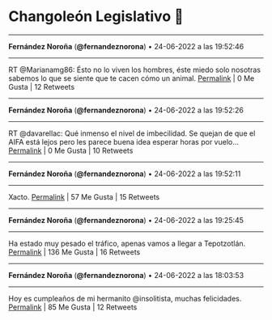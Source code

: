 # Changoleón Legislativo 🙈
*****
**Fernández Noroña** (**@fernandeznorona**) • 24-06-2022 a las 19:52:46
*****
RT @Marianamg86: Ésto no lo viven los hombres, éste miedo solo nosotras sabemos lo que se siente que te cacen cómo un animal.
[Permalink](https://twitter.com/fernandeznorona/status/1540543496062386189) | 0 Me Gusta | 12 Retweets
*****
**Fernández Noroña** (**@fernandeznorona**) • 24-06-2022 a las 19:52:26
*****
RT @davarellac: Qué inmenso el nivel de imbecilidad.
Se quejan de que el AIFA está lejos pero les parece buena idea esperar horas por vuelo…
[Permalink](https://twitter.com/fernandeznorona/status/1540543412419567616) | 0 Me Gusta | 10 Retweets
*****
**Fernández Noroña** (**@fernandeznorona**) • 24-06-2022 a las 19:52:11
*****
Xacto.
[Permalink](https://twitter.com/fernandeznorona/status/1540543350889189377) | 57 Me Gusta | 15 Retweets
*****
**Fernández Noroña** (**@fernandeznorona**) • 24-06-2022 a las 19:25:45
*****
Ha estado muy pesado el tráfico, apenas vamos a llegar a Tepotzotlán.
[Permalink](https://twitter.com/fernandeznorona/status/1540536699897487361) | 136 Me Gusta | 16 Retweets
*****
**Fernández Noroña** (**@fernandeznorona**) • 24-06-2022 a las 18:03:53
*****
Hoy es cumpleaños de mi hermanito @insolitista, muchas felicidades.
[Permalink](https://twitter.com/fernandeznorona/status/1540516098336067586) | 85 Me Gusta | 12 Retweets